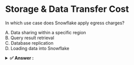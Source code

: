 # Storage & Data Transfer Cost                                                                                                    
In which use case does Snowflake apply egress charges?                                                                            
                                                                                                                                  
A. Data sharing within a specific region<br>B. Query result retrieval<br>C. Database replication<br>D. Loading data into Snowflake
                                                                                                                                  
<details>                                                                                                                         
<summary><strong>✅ Answer : </strong></summary>                                                                                  
<strong>C</strong>                                                                                                                
                                                                                                                                  
The provided answer, C (Database replication), is correct. Egress charges in cloud computing, including                           
Snowflake, refer to the cost associated with data leaving the cloud provider's environment. Database                              
replication involves copying data from one Snowflake account or region to another. This transfer of data out                      
of the initial Snowflake environment incurs egress charges.                                                                       
Option A (Data sharing within a specific region) does not typically incur egress charges because the data                         
remains within the same region's infrastructure. Snowflake's internal network handles data transfers within a                     
region efficiently, avoiding the costs associated with data leaving their network boundary.                                       
Option B (Query result retrieval) can incur egress charges, depending on where the client retrieving the data is                  
located. If the client is outside the Snowflake region, data needs to be transferred out of Snowflake's                           
infrastructure, generating egress charges. However, database replication is inherently egress-focused (the                        
entire database is being moved out) and thus is a more consistently significant cause of egress charges.                          
Option D (Loading data into Snowflake) involves ingress, not egress. Data is being transferred into the                           
Snowflake environment, not out of it. Ingress is often free or significantly less expensive than egress in cloud                  
computing models.                                                                                                                 
Therefore, database replication presents the most substantial and direct use case for Snowflake applying                          
egress charges because it necessitates the transfer of large volumes of data out of the Snowflake                                 
environment. While query retrieval can involve egress, it's contingent on the client's location. Replication, on                  
the other hand, inherently relies on data exiting Snowflake's controlled region.                                                  
For more information about Snowflake's data transfer costs and egress charges, you can refer to the official                      
Snowflake documentation:                                                                                                          
Snowflake Cost Optimization: https://www.snowflake.com/guides/cost-optimization/ (search for terms like                           
"data transfer" and "egress")                                                                                                     
Snowflake Data Replication: (consult Snowflake documentation and resources on replication for details                             
about involved costs.)                                                                                                            
Although a direct single page link detailing egress costs specifically for replication is difficult to provide                    
(Snowflake's documentation is structured around services), exploring the "Data Replication" and "Cost                             
Optimization" sections within their documentation will lead you to relevant information.                                          
</details>                                                                                                                        
                                                                                                                                  
                                                                                                                                  
